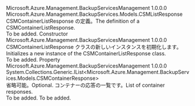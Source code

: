 <Type Name="CSMContainerListResponse" FullName="Microsoft.Azure.Management.BackupServices.Models.CSMContainerListResponse">
  <TypeSignature Language="C#" Value="public class CSMContainerListResponse : Microsoft.Azure.Management.BackupServices.Models.CSMListResponse" />
  <TypeSignature Language="ILAsm" Value=".class public auto ansi beforefieldinit CSMContainerListResponse extends Microsoft.Azure.Management.BackupServices.Models.CSMListResponse" />
  <TypeSignature Language="DocId" Value="T:Microsoft.Azure.Management.BackupServices.Models.CSMContainerListResponse" />
  <TypeSignature Language="VB.NET" Value="Public Class CSMContainerListResponse&#xA;Inherits CSMListResponse" />
  <TypeSignature Language="F#" Value="type CSMContainerListResponse = class&#xA;    inherit CSMListResponse" />
  <AssemblyInfo>
    <AssemblyName>Microsoft.Azure.Management.BackupServicesManagement</AssemblyName>
    <AssemblyVersion>1.0.0.0</AssemblyVersion>
  </AssemblyInfo>
  <Base>
    <BaseTypeName>Microsoft.Azure.Management.BackupServices.Models.CSMListResponse</BaseTypeName>
  </Base>
  <Interfaces />
  <Docs>
    <summary>
            <span data-ttu-id="d5804-101">CSMContainerListResponse の定義。</span><span class="sxs-lookup"><span data-stu-id="d5804-101">The definition of a CSMContainerListResponse.</span></span>
            </summary>
    <remarks>To be added.</remarks>
  </Docs>
  <Members>
    <Member MemberName=".ctor">
      <MemberSignature Language="C#" Value="public CSMContainerListResponse ();" />
      <MemberSignature Language="ILAsm" Value=".method public hidebysig specialname rtspecialname instance void .ctor() cil managed" />
      <MemberSignature Language="DocId" Value="M:Microsoft.Azure.Management.BackupServices.Models.CSMContainerListResponse.#ctor" />
      <MemberSignature Language="VB.NET" Value="Public Sub New ()" />
      <MemberType>Constructor</MemberType>
      <AssemblyInfo>
        <AssemblyName>Microsoft.Azure.Management.BackupServicesManagement</AssemblyName>
        <AssemblyVersion>1.0.0.0</AssemblyVersion>
      </AssemblyInfo>
      <Parameters />
      <Docs>
        <summary>
            <span data-ttu-id="d5804-102">CSMContainerListResponse クラスの新しいインスタンスを初期化します。</span><span class="sxs-lookup"><span data-stu-id="d5804-102">Initializes a new instance of the CSMContainerListResponse class.</span></span>
            </summary>
        <remarks>To be added.</remarks>
      </Docs>
    </Member>
    <Member MemberName="Value">
      <MemberSignature Language="C#" Value="public System.Collections.Generic.IList&lt;Microsoft.Azure.Management.BackupServices.Models.CSMContainerResponse&gt; Value { get; set; }" />
      <MemberSignature Language="ILAsm" Value=".property instance class System.Collections.Generic.IList`1&lt;class Microsoft.Azure.Management.BackupServices.Models.CSMContainerResponse&gt; Value" />
      <MemberSignature Language="DocId" Value="P:Microsoft.Azure.Management.BackupServices.Models.CSMContainerListResponse.Value" />
      <MemberSignature Language="VB.NET" Value="Public Property Value As IList(Of CSMContainerResponse)" />
      <MemberSignature Language="F#" Value="member this.Value : System.Collections.Generic.IList&lt;Microsoft.Azure.Management.BackupServices.Models.CSMContainerResponse&gt; with get, set" Usage="Microsoft.Azure.Management.BackupServices.Models.CSMContainerListResponse.Value" />
      <MemberType>Property</MemberType>
      <AssemblyInfo>
        <AssemblyName>Microsoft.Azure.Management.BackupServicesManagement</AssemblyName>
        <AssemblyVersion>1.0.0.0</AssemblyVersion>
      </AssemblyInfo>
      <ReturnValue>
        <ReturnType>System.Collections.Generic.IList&lt;Microsoft.Azure.Management.BackupServices.Models.CSMContainerResponse&gt;</ReturnType>
      </ReturnValue>
      <Docs>
        <summary>
            <span data-ttu-id="d5804-103">省略可能。</span><span class="sxs-lookup"><span data-stu-id="d5804-103">Optional.</span></span> <span data-ttu-id="d5804-104">コンテナーの応答の一覧です。</span><span class="sxs-lookup"><span data-stu-id="d5804-104">List of container responses.</span></span>
            </summary>
        <value>To be added.</value>
        <remarks>To be added.</remarks>
      </Docs>
    </Member>
  </Members>
</Type>